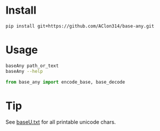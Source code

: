 # Install
```sh
pip install git+https://github.com/AClon314/base-any.git
```

# Usage
```sh
baseAny path_or_text
baseAny --help
```

```python
from base_any import encode_base, base_decode
```

# Tip
See [baseU.txt](baseU.txt) for all printable unicode chars.